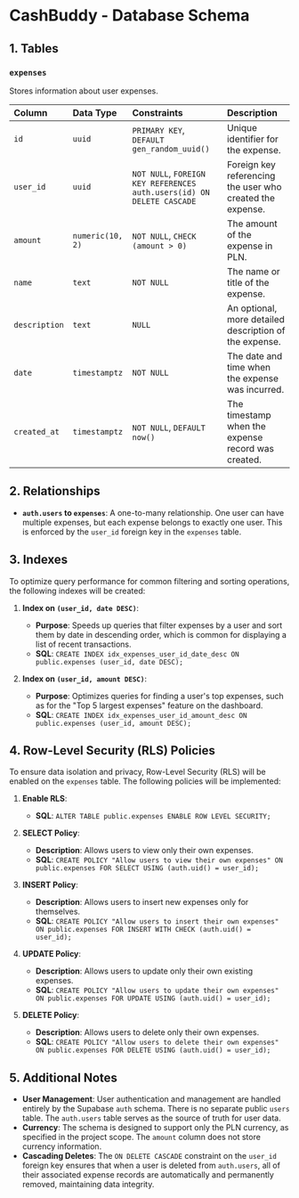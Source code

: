 # CashBuddy - Database Schema

## 1. Tables

### `expenses`
Stores information about user expenses.

| Column | Data Type | Constraints | Description |
| :--- | :--- | :--- | :--- |
| `id` | `uuid` | `PRIMARY KEY`, `DEFAULT gen_random_uuid()` | Unique identifier for the expense. |
| `user_id` | `uuid` | `NOT NULL`, `FOREIGN KEY REFERENCES auth.users(id) ON DELETE CASCADE` | Foreign key referencing the user who created the expense. |
| `amount` | `numeric(10, 2)` | `NOT NULL`, `CHECK (amount > 0)` | The amount of the expense in PLN. |
| `name` | `text` | `NOT NULL` | The name or title of the expense. |
| `description` | `text` | `NULL` | An optional, more detailed description of the expense. |
| `date` | `timestamptz` | `NOT NULL` | The date and time when the expense was incurred. |
| `created_at` | `timestamptz` | `NOT NULL`, `DEFAULT now()` | The timestamp when the expense record was created. |

## 2. Relationships

- **`auth.users` to `expenses`**: A one-to-many relationship. One user can have multiple expenses, but each expense belongs to exactly one user. This is enforced by the `user_id` foreign key in the `expenses` table.

## 3. Indexes

To optimize query performance for common filtering and sorting operations, the following indexes will be created:

1.  **Index on `(user_id, date DESC)`**:
    -   **Purpose**: Speeds up queries that filter expenses by a user and sort them by date in descending order, which is common for displaying a list of recent transactions.
    -   **SQL**: `CREATE INDEX idx_expenses_user_id_date_desc ON public.expenses (user_id, date DESC);`

2.  **Index on `(user_id, amount DESC)`**:
    -   **Purpose**: Optimizes queries for finding a user's top expenses, such as for the "Top 5 largest expenses" feature on the dashboard.
    -   **SQL**: `CREATE INDEX idx_expenses_user_id_amount_desc ON public.expenses (user_id, amount DESC);`

## 4. Row-Level Security (RLS) Policies

To ensure data isolation and privacy, Row-Level Security (RLS) will be enabled on the `expenses` table. The following policies will be implemented:

1.  **Enable RLS**:
    -   **SQL**: `ALTER TABLE public.expenses ENABLE ROW LEVEL SECURITY;`

2.  **SELECT Policy**:
    -   **Description**: Allows users to view only their own expenses.
    -   **SQL**: `CREATE POLICY "Allow users to view their own expenses" ON public.expenses FOR SELECT USING (auth.uid() = user_id);`

3.  **INSERT Policy**:
    -   **Description**: Allows users to insert new expenses only for themselves.
    -   **SQL**: `CREATE POLICY "Allow users to insert their own expenses" ON public.expenses FOR INSERT WITH CHECK (auth.uid() = user_id);`

4.  **UPDATE Policy**:
    -   **Description**: Allows users to update only their own existing expenses.
    -   **SQL**: `CREATE POLICY "Allow users to update their own expenses" ON public.expenses FOR UPDATE USING (auth.uid() = user_id);`

5.  **DELETE Policy**:
    -   **Description**: Allows users to delete only their own expenses.
    -   **SQL**: `CREATE POLICY "Allow users to delete their own expenses" ON public.expenses FOR DELETE USING (auth.uid() = user_id);`

## 5. Additional Notes

- **User Management**: User authentication and management are handled entirely by the Supabase `auth` schema. There is no separate public `users` table. The `auth.users` table serves as the source of truth for user data.
- **Currency**: The schema is designed to support only the PLN currency, as specified in the project scope. The `amount` column does not store currency information.
- **Cascading Deletes**: The `ON DELETE CASCADE` constraint on the `user_id` foreign key ensures that when a user is deleted from `auth.users`, all of their associated expense records are automatically and permanently removed, maintaining data integrity.
